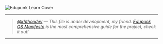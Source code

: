 <img src="../../assets/edupunk-os-learn@2x.png" srcset="assets/edupunk-os-learn@1x.png 1x, assets/edupunk-os-learn@2x.png 2x" alt="Edupunk Learn Cover">

---

> _[@khthondev](https://github.com/khthondev) — This file is under development, my friend. [Edupunk OS Manifesto](MANIFESTO.md) is the most comprehensive guide for the project, check it out!_

---